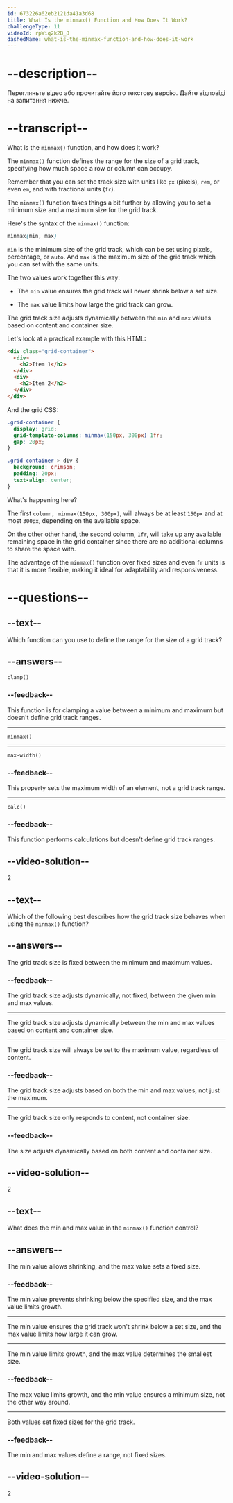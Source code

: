 ```yaml
---
id: 673226a62eb2121da41a3d68
title: What Is the minmax() Function and How Does It Work?
challengeType: 11
videoId: rpWiq2k2B_8
dashedName: what-is-the-minmax-function-and-how-does-it-work
---
```


# --description--

Перегляньте відео або прочитайте його текстову версію. Дайте відповіді на запитання нижче.

# --transcript--

What is the `minmax()` function, and how does it work?

The `minmax()` function defines the range for the size of a grid track, specifying how much space a row or column can occupy.

Remember that you can set the track size with units like `px` (pixels), `rem`, or even `em`, and with fractional units (`fr`).

The `minmax()` function takes things a bit further by allowing you to set a minimum size and a maximum size for the grid track.

Here's the syntax of the `minmax()` function:

```css
minmax(min, max)
```

`min` is the minimum size of the grid track, which can be set using pixels, percentage, or `auto`. And `max` is the maximum size of the grid track which you can set with the same units.

The two values work together this way:

- The `min` value ensures the grid track will never shrink below a set size.

- The `max` value limits how large the grid track can grow.

The grid track size adjusts dynamically between the `min` and `max` values based on content and container size.

Let's look at a practical example with this HTML:

```html
<div class="grid-container">
  <div>
    <h2>Item 1</h2>
  </div>
  <div>
    <h2>Item 2</h2>
  </div>
</div>
```

And the grid CSS:

```css
.grid-container {
  display: grid;
  grid-template-columns: minmax(150px, 300px) 1fr;
  gap: 20px;
}

.grid-container > div {
  background: crimson;
  padding: 20px;
  text-align: center;
}
```

What's happening here? 

The first `column, minmax(150px, 300px)`, will always be at least `150px` and at most `300px`, depending on the available space.

On the other other hand, the second column, `1fr`, will take up any available remaining space in the grid container since there are no additional columns to share the space with.

The advantage of the `minmax()` function over fixed sizes and even `fr` units is that it is more flexible, making it ideal for adaptability and responsiveness.

# --questions--

## --text--

Which function can you use to define the range for the size of a grid track?

## --answers--

`clamp()`

### --feedback--

This function is for clamping a value between a minimum and maximum but doesn't define grid track ranges.

---

`minmax()`

---

`max-width()`

### --feedback--

This property sets the maximum width of an element, not a grid track range.

---

`calc()`

### --feedback--

This function performs calculations but doesn't define grid track ranges.

## --video-solution--

2

## --text--

Which of the following best describes how the grid track size behaves when using the `minmax()` function?

## --answers--

The grid track size is fixed between the minimum and maximum values.

### --feedback--

The grid track size adjusts dynamically, not fixed, between the given min and max values.

---

The grid track size adjusts dynamically between the min and max values based on content and container size.

---

The grid track size will always be set to the maximum value, regardless of content.

### --feedback--

The grid track size adjusts based on both the min and max values, not just the maximum.

---

The grid track size only responds to content, not container size.

### --feedback--

The size adjusts dynamically based on both content and container size.

## --video-solution--

2

## --text--

What does the min and max value in the `minmax()` function control?

## --answers--

The min value allows shrinking, and the max value sets a fixed size.

### --feedback--

The min value prevents shrinking below the specified size, and the max value limits growth.

---

The min value ensures the grid track won't shrink below a set size, and the max value limits how large it can grow.

---

The min value limits growth, and the max value determines the smallest size.

### --feedback--

The max value limits growth, and the min value ensures a minimum size, not the other way around.

---

Both values set fixed sizes for the grid track.

### --feedback--

The min and max values define a range, not fixed sizes.

## --video-solution--

2
